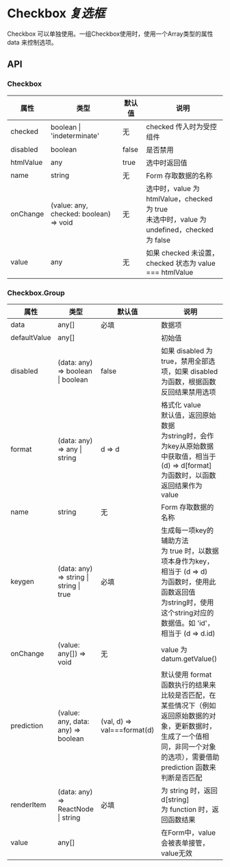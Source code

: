 # Checkbox *复选框*

Checkbox 可以单独使用。一组Checkbox使用时，使用一个Array类型的属性 data 来控制选项。

<example />

## API

### Checkbox

| 属性 | 类型 | 默认值 | 说明 |
| --- | --- | --- | --- |
| checked | boolean \| 'indeterminate' | 无 | checked 传入时为受控组件 |
| disabled | boolean | false | 是否禁用 |
| htmlValue | any | true | 选中时返回值 |
| name | string | 无 | Form 存取数据的名称 |
| onChange | (value: any, checked: boolean) => void | 无 | 选中时，value 为 htmlValue，checked 为 true<br />未选中时，value 为 undefined，checked 为 false |
| value | any | 无 | 如果 checked 未设置，checked 状态为 value === htmlValue |

### Checkbox.Group

| 属性 | 类型 | 默认值 | 说明 |
| --- | --- | --- | --- |
| data | any[] | 必填 | 数据项 |
| defaultValue | any[] | | 初始值 |
| disabled | (data: any) => boolean \| boolean | false | 如果 disabled 为 true，禁用全部选项，如果 disabled 为函数，根据函数反回结果禁用选项 |
| format | (data: any) => any \| string | d => d | 格式化 value<br />默认值，返回原始数据<br />为string时，会作为key从原始数据中获取值，相当于 (d) => d[format]<br /> 为函数时，以函数返回结果作为 value |
| name | string | 无 | Form 存取数据的名称 |
| keygen | (data: any) => string \| string \| true | 必填 | 生成每一项key的辅助方法<br />为 true 时，以数据项本身作为key，相当于 (d => d)<br />为函数时，使用此函数返回值<br />为string时，使用这个string对应的数据值。如 'id'，相当于 (d => d.id) |
| onChange | (value: any[]) => void | 无 | value 为 datum.getValue() |
| prediction | (value: any, data: any) => boolean |  (val, d) => val===format(d) | 默认使用 format 函数执行的结果来比较是否匹配，在某些情况下（例如返回原始数据的对象，更新数据时，生成了一个值相同，非同一个对象的选项），需要借助 prediction 函数来判断是否匹配 |
| renderItem | (data: any) => ReactNode \| string | 必填 | 为 string 时，返回 d\[string]<br />为 function 时，返回函数结果 |
| value | any[] | | 在Form中，value会被表单接管，value无效 |
